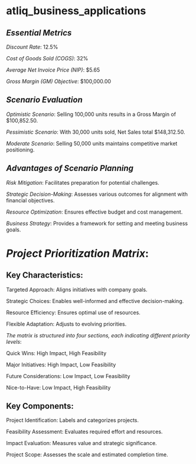 # atliq_business_applications

## *Essential Metrics*

*Discount Rate*: 12.5%

*Cost of Goods Sold (COGS)*: 32%

*Average Net Invoice Price (NIP)*: $5.65

*Gross Margin (GM) Objective*: $100,000.00

## *Scenario Evaluation*

*Optimistic Scenario*: Selling 100,000 units results in a Gross Margin of $100,852.50.

*Pessimistic Scenario*: With 30,000 units sold, Net Sales total $148,312.50.

*Moderate Scenario*: Selling 50,000 units maintains competitive market positioning.

## *Advantages of Scenario Planning*

*Risk Mitigation*: Facilitates preparation for potential challenges.

*Strategic Decision-Making*: Assesses various outcomes for alignment with financial objectives.

*Resource Optimization*: Ensures effective budget and cost management.

*Business Strategy*: Provides a framework for setting and meeting business goals.



# *Project Prioritization Matrix*:


## Key Characteristics:

Targeted Approach: Aligns initiatives with company goals.

Strategic Choices: Enables well-informed and effective decision-making.

Resource Efficiency: Ensures optimal use of resources.

Flexible Adaptation: Adjusts to evolving priorities.



*The matrix is structured into four sections, each indicating different priority levels*:



Quick Wins: High Impact, High Feasibility

Major Initiatives: High Impact, Low Feasibility

Future Considerations: Low Impact, Low Feasibility

Nice-to-Have: Low Impact, High Feasibility

 ## Key Components:

Project Identification: Labels and categorizes projects.

Feasibility Assessment: Evaluates required effort and resources.

Impact Evaluation: Measures value and strategic significance.

Project Scope: Assesses the scale and estimated completion time.   
